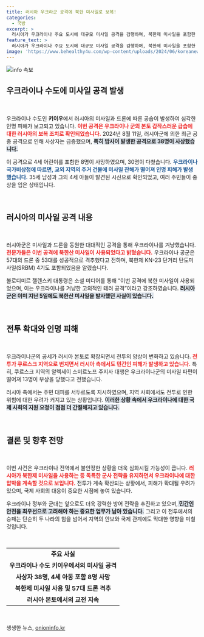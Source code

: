 ```yaml
---
title: 러시아 우크라군 공격에 북한 미사일로 보복!
categories:
  - 국방
excerpt: >
  러시아가 우크라이나 주요 도시에 대규모 미사일 공격을 감행하며, 북한제 미사일을 포함한 폭격으로 민간인 피해가 속출하고 있다. 우크라이나군의 반격에 촉발된 이번 공격은 전열을 가다듬은 러시아의 본토 공격을 대가로 한 불안정한 상황에서 벌어졌다.
feature_text: >
  러시아가 우크라이나 주요 도시에 대규모 미사일 공격을 감행하며, 북한제 미사일을 포함한 폭격으로 민간인 피해가 속출하고 있다. 우크라이나군의 반격에 촉발된 이번 공격은 전열을 가다듬은 러시아의 본토 공격을 대가로 한 불안정한 상황에서 벌어졌다.
image: 'https://www.behealthy4u.com/wp-content/uploads/2024/06/koreanews.jpg'
---
```


<p><img src="https://www.behealthy4u.com/wp-content/uploads/2024/06/koreanews.jpg" alt="info 속보" /></p>

<h2 data-ke-size="size26">우크라이나 수도에 미사일 공격 발생</h2>

<p data-ke-size="size16">&nbsp;</p>

<p>우크라이나 수도인 <b>키이우</b>에서 러시아의 미사일과 드론에 따른 공습이 발생하여 심각한 인명 피해가 보고되고 있습니다. <b><span style="color: #ee2323;">이번 공격은 우크라이나 군의 본토 갑작스러운 급습에 대한 러시아의 보복 조치로 확인되었습니다.</span></b> 2024년 8월 11일, 러시아군에 의한 최근 공중 공격으로 인해 사상자는 급증했으며, <b><span style="background-color: #21538527;">특히 밤사이 발생한 공격으로 38명이 사상했습니다.</span></b></p>

<p>이 공격으로 4세 어린이를 포함한 8명이 사망하였으며, 30명이 다쳤습니다. <b><span style="color: #1a5490;">우크라이나 국가비상청에 따르면, 교외 지역의 주거 건물에 미사일 잔해가 떨어져 인명 피해가 발생했습니다.</span></b> 35세 남성과 그의 4세 아들이 발견된 시신으로 확인되었고, 여러 주민들이 중상을 입은 상태입니다.</p>

<p data-ke-size="size16">&nbsp;</p>

<h2 data-ke-size="size26">러시아의 미사일 공격 내용</h2>

<p data-ke-size="size16">&nbsp;</p>

<p>러시아군은 미사일과 드론을 동원한 대대적인 공격을 통해 우크라이나를 겨냥했습니다. <b><span style="color: #ee2323;">전문가들은 이번 공격에 북한산 미사일이 사용되었다고 밝혔습니다.</span></b> 우크라이나 공군은 57대의 드론 중 53대를 성공적으로 격추했다고 전하며, 북한제 KN-23 단거리 탄도미사일(SRBM) 4기도 포함되었음을 알렸습니다.</p>

<p>볼로디미르 젤렌스키 대통령은 소셜 미디어를 통해 “이번 공격에 북한 미사일이 사용되었으며, 이는 우크라이나를 겨냥한 고의적인 테러 공격”이라고 강조하였습니다. <b><span style="background-color: #21538527;">러시아군은 이미 지난 5일에도 북한산 미사일을 발사했던 사실이 있습니다.</span></b></p>

<p data-ke-size="size16">&nbsp;</p>

<h2 data-ke-size="size26">전투 확대와 인명 피해</h2>

<p data-ke-size="size16">&nbsp;</p>

<p>우크라이나군의 공세가 러시아 본토로 확장되면서 전투의 양상이 변화하고 있습니다. <b><span style="color: #ee2323;">전투가 쿠르스크 지역으로 번지면서 러시아 측에서도 민간인 피해가 발생하고 있습니다.</span></b> 특히, 쿠르스크 지역의 알렉세이 스미르노프 주지사 대행은 우크라이나군의 미사일 파편이 떨어져 13명이 부상을 당했다고 전했습니다.</p>

<p>러시아 측에서는 주민 대피를 서두르도록 지시하였으며, 지역 사회에서도 전투로 인한 위험에 대한 우려가 커지고 있는 상황입니다. <b><span style="background-color: #21538527;">이러한 상황 속에서 우크라이나에 대한 국제 사회의 지원 요청이 점점 더 간절해지고 있습니다.</span></b></p>

<p data-ke-size="size16">&nbsp;</p>

<h2 data-ke-size="size26">결론 및 향후 전망</h2>

<p data-ke-size="size16">&nbsp;</p>

<p>이번 사건은 우크라이나 전역에서 불안정한 상황을 더욱 심화시킬 가능성이 큽니다. <b><span style="color: #ee2323;">러시아가 북한제 미사일을 사용하는 등 독특한 군사 전략을 유지하면서 우크라이나에 대한 압박을 계속할 것으로 보입니다.</span></b> 전투가 계속 확산되는 상황에서, 피해가 확대될 우려가 있으며, 국제 사회의 대응이 중요한 시점에 놓여 있습니다.</p>

<p>우크라이나 정부와 군대는 앞으로도 더욱 강력한 방어 전략을 추진하고 있으며,<b><span style="background-color: #21538527;"> 민간인 안전을 최우선으로 고려해야 하는 중요한 업무가 남아 있습니다.</span></b> 그리고 이 전투에서의 승패는 단순히 두 나라의 힘을 넘어서 지역의 안보와 국제 관계에도 막대한 영향을 미칠 것입니다.</p>

<p data-ke-size="size16">&nbsp;</p>

<table style="border-collapse: collapse; width: 100%;">
  <tr>
    <td style="text-align: center; height: 17px;"><b>주요 사실</b></td>
  </tr>
  <tr>
    <td style="text-align: center; height: 17px;"><b>우크라이나 수도 키이우에서의 미사일 공격</b></td>
  </tr>
  <tr>
    <td style="text-align: center; height: 17px;"><b>사상자 38명, 4세 아동 포함 8명 사망</b></td>
  </tr>
  <tr>
    <td style="text-align: center; height: 17px;"><b>북한제 미사일 사용 및 57대 드론 격추</b></td>
  </tr>
  <tr>
    <td style="text-align: center; height: 17px;"><b>러시아 본토에서의 교전 지속</b></td>
  </tr>
</table>

<p data-ke-size="size16">&nbsp;</p>
생생한 뉴스, <a href="https://onioninfo.kr" rel="dofollow">onioninfo.kr</a>


